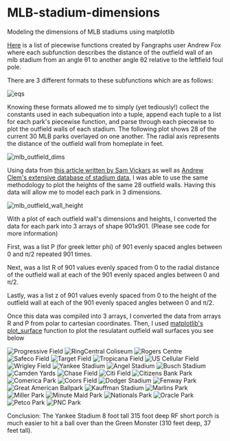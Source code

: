 # MLB-stadium-dimensions
Modeling the dimensions of MLB stadiums using matplotlib

[Here](https://community.fangraphs.com/complete-outfield-dimensions/) is a list of piecewise functions created by Fangraphs user Andrew Fox where each subfunction describes the distance of the outfield wall of an mlb stadium from an angle θ1 to another angle θ2 relative to the leftfield foul pole.

There are 3 different formats to these subfunctions which are as follows:

![eqs](https://user-images.githubusercontent.com/65193347/107449801-38b68080-6b12-11eb-999e-48251c6c9f51.png)

Knowing these formats allowed me to simply (yet tediously!) collect the constants used in each subequation into a tuple, append each tuple to a list for each park's piecewise function, and parse through each piecewise to plot the outfield walls of each stadium.
The following plot shows 28 of the current 30 MLB parks overlayed on one another. 
The radial axis represents the distance of the outfield wall from homeplate in feet.

![mlb_outfield_dims](https://user-images.githubusercontent.com/65193347/107464126-93110a80-6b2d-11eb-8766-198d62dfb1fb.png)

Using data from [this article written by Sam Vickars](https://thedataface.com/2019/04/sports/baseballs-irregular-outfields) as well as [Andrew Clem's extensive database of stadium data](http://www.andrewclem.com/Baseball/Stadium_statistics.html), I was able to use the same methodology to plot the heights of the same 28 outfield walls. Having this data will allow me to model each park in 3 dimensions. 

![mlb_outfield_wall_height](https://user-images.githubusercontent.com/65193347/107464130-94dace00-6b2d-11eb-8a76-e4d4dd9d1480.png)

With a plot of each outfield wall's dimensions and heights, I converted the data for each park into 3 arrays of shape 901x901. (Please see code for more information)

First, was a list P (for greek letter phi) of 901 evenly spaced angles between 0 and π/2 repeated 901 times.

Next, was a list R of 901 values evenly spaced from 0 to the radial distance of the outfield wall at each of the 901 evenly spaced angles between 0 and π/2.

Lastly, was a list z of 901 values evenly spaced from 0 to the height of the outfield wall at each of the 901 evenly spaced angles between 0 and π/2.

Once this data was compiled into 3 arrays, I converted the data from arrays R and P from polar to cartesian coordinates. Then, I used [matplotlib's plot_surface](https://matplotlib.org/mpl_toolkits/mplot3d/tutorial.html#surface-plots) function to plot the resulatant outfield wall surfaces you see below 

![Progressive Field](https://user-images.githubusercontent.com/65193347/107466879-ce620800-6b32-11eb-8b42-c926bf6c9455.png)
![RingCentral Coliseum](https://user-images.githubusercontent.com/65193347/107466880-cefa9e80-6b32-11eb-82bf-360e5b54705b.png)
![Rogers Centre](https://user-images.githubusercontent.com/65193347/107466882-cefa9e80-6b32-11eb-9d32-b1b803916a5e.png)
![Safeco Field](https://user-images.githubusercontent.com/65193347/107466883-cefa9e80-6b32-11eb-900d-e1d716ac0d7c.png)
![Target Field](https://user-images.githubusercontent.com/65193347/107466884-cefa9e80-6b32-11eb-8374-38be8b6fa9cd.png)
![Tropicana Field](https://user-images.githubusercontent.com/65193347/107466885-cefa9e80-6b32-11eb-9187-3a61ada7c4f9.png)
![US Cellular Field](https://user-images.githubusercontent.com/65193347/107466887-cefa9e80-6b32-11eb-9bc8-076c59c8e317.png)
![Wrigley Field](https://user-images.githubusercontent.com/65193347/107466888-cf933500-6b32-11eb-836b-fca29ff1de0d.png)
![Yankee Stadium](https://user-images.githubusercontent.com/65193347/107466889-cf933500-6b32-11eb-9e66-f7028837754a.png)
![Angel Stadium](https://user-images.githubusercontent.com/65193347/107466890-cf933500-6b32-11eb-9c9d-8e7e49aa58bc.png)
![Busch Stadium](https://user-images.githubusercontent.com/65193347/107466891-cf933500-6b32-11eb-8058-d2842e4ef765.png)
![Camden Yards](https://user-images.githubusercontent.com/65193347/107466892-cf933500-6b32-11eb-8ad9-c88122b699a8.png)
![Chase Field](https://user-images.githubusercontent.com/65193347/107466893-cf933500-6b32-11eb-8393-3f60bd1e9e70.png)
![Citi Field](https://user-images.githubusercontent.com/65193347/107466895-d02bcb80-6b32-11eb-8e1c-44dfd6ff0322.png)
![Citizens Bank Park](https://user-images.githubusercontent.com/65193347/107466896-d02bcb80-6b32-11eb-994a-a584623e0338.png)
![Comerica Park](https://user-images.githubusercontent.com/65193347/107466897-d02bcb80-6b32-11eb-9a79-ee57fbaaafb0.png)
![Coors Field](https://user-images.githubusercontent.com/65193347/107466898-d02bcb80-6b32-11eb-832e-6c883e0fde32.png)
![Dodger Stadium](https://user-images.githubusercontent.com/65193347/107466899-d02bcb80-6b32-11eb-82ef-e584c801fd7b.png)
![Fenway Park](https://user-images.githubusercontent.com/65193347/107466902-d02bcb80-6b32-11eb-8355-d4f37914a7fb.png)
![Great American Ballpark](https://user-images.githubusercontent.com/65193347/107466903-d0c46200-6b32-11eb-8ce5-a9b03232a0d3.png)
![Kauffman Stadium](https://user-images.githubusercontent.com/65193347/107466904-d0c46200-6b32-11eb-927a-034b9a5a6c4d.png)
![Marlins Park](https://user-images.githubusercontent.com/65193347/107466905-d0c46200-6b32-11eb-8920-2996ac14963d.png)
![Miller Park](https://user-images.githubusercontent.com/65193347/107466907-d0c46200-6b32-11eb-98e5-b4343768a6ba.png)
![Minute Maid Park](https://user-images.githubusercontent.com/65193347/107466908-d15cf880-6b32-11eb-8e25-5da99111461f.png)
![Nationals Park](https://user-images.githubusercontent.com/65193347/107466911-d15cf880-6b32-11eb-8b1a-5f77831a8ef7.png)
![Oracle Park](https://user-images.githubusercontent.com/65193347/107466912-d15cf880-6b32-11eb-8721-a687d9cbc64f.png)
![Petco Park](https://user-images.githubusercontent.com/65193347/107466913-d15cf880-6b32-11eb-9fa3-9cec1916c1eb.png)
![PNC Park](https://user-images.githubusercontent.com/65193347/107466915-d15cf880-6b32-11eb-9131-f0b28ba8781b.png)

Conclusion: The Yankee Stadium 8 foot tall 315 foot deep RF short porch is much easier to hit a ball over than the Green Monster (310 feet deep, 37 feet tall).
